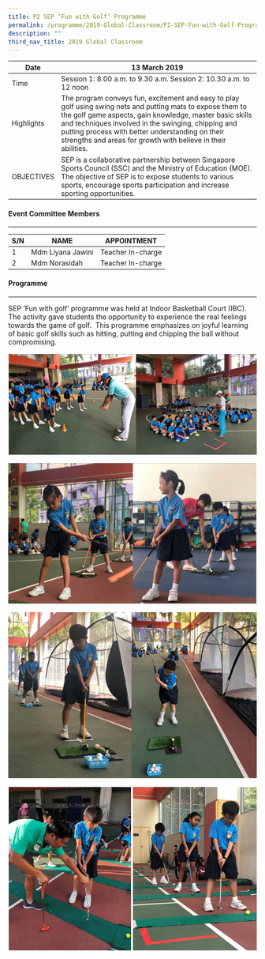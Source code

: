 ```yaml
---
title: P2 SEP ‘Fun with Golf’ Programme
permalink: /programme/2019-Global-Classroom/P2-SEP-Fun-with-Golf-Programme
description: ""
third_nav_title: 2019 Global Classroom
---
```

| Date | 13 March 2019 |
|---|---|
| Time | Session 1: 8.00 a.m. to 9.30 a.m. Session 2: 10.30 a.m. to 12 noon |
| Highlights | The program conveys fun, excitement and easy to play golf using swing nets and putting mats to expose them to the golf game aspects, gain knowledge, master basic skills and techniques involved in the swinging, chipping and putting process with better understanding on their strengths and areas for growth with believe in their abilities.   |
| OBJECTIVES | SEP is a collaborative partnership between Singapore Sports Council (SSC) and the Ministry of Education (MOE).   The objective of SEP is to expose students to various sports, encourage sports participation and increase sporting opportunities.   |
 
#### Event Committee Members
-----------------------

| S/N | NAME | APPOINTMENT |
|---|---|---|
| 1 | Mdm Liyana Jawini | Teacher In-charge |
| 2 | Mdm Norasidah | Teacher In-charge |

#### Programme
---------

  

SEP ‘Fun with golf’ programme was held at Indoor Basketball Court (IBC).  The activity gave students the opportunity to experience the real feelings towards the game of golf.  This programme emphasizes on joyful learning of basic golf skills such as hitting, putting and chipping the ball without compromising.

![](/images/Programme/Global%20Classroom/2019%20Global%20Classroom/P2%20‘Fun%20with%20Golf’%20Programme/g1.png)

![](/images/Programme/Global%20Classroom/2019%20Global%20Classroom/P2%20‘Fun%20with%20Golf’%20Programme/g2.png)

![](/images/Programme/Global%20Classroom/2019%20Global%20Classroom/P2%20‘Fun%20with%20Golf’%20Programme/g3.png)

![](/images/Programme/Global%20Classroom/2019%20Global%20Classroom/P2%20‘Fun%20with%20Golf’%20Programme/g4.png)